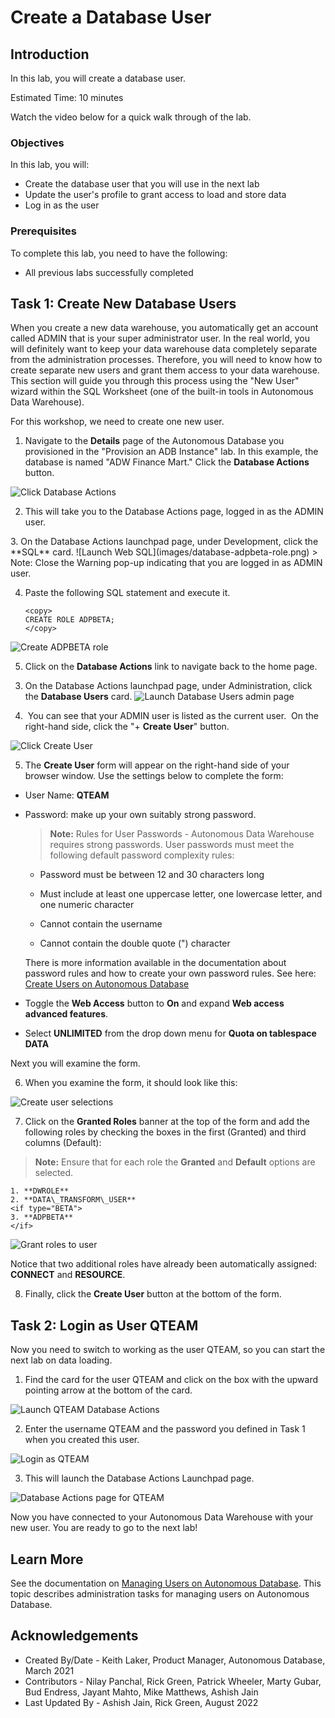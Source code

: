 ﻿
# Create a Database User

## Introduction

In this lab, you will create a database user.

Estimated Time: 10 minutes

Watch the video below for a quick walk through of the lab.

[](youtube:het5eBAOa3E)

### Objectives

In this lab, you will:

- Create the database user that you will use in the next lab
- Update the user's profile to grant access to load and store data
- Log in as the user

### Prerequisites

To complete this lab, you need to have the following:

- All previous labs successfully completed

## Task 1: Create New Database Users

When you create a new data warehouse, you automatically get an account called ADMIN that is your super administrator user. In the real world, you will definitely want to keep your data warehouse data completely separate from the administration processes. Therefore, you will need to know how to create separate new users and grant them access to your data warehouse. This section will guide you through this process using the "New User" wizard within the SQL Worksheet (one of the built-in tools in Autonomous Data Warehouse).

For this workshop, we need to create one new user.

1. Navigate to the **Details** page of the Autonomous Database you provisioned in the "Provision an ADB Instance" lab. In this example, the database is named "ADW Finance Mart." Click the **Database Actions** button.

  ![Click Database Actions](images/click-database-actions-button.png)

2. This will take you to the Database Actions page, logged in as the ADMIN user.

  <if type="BETA">
3. On the Database Actions launchpad page, under Development, click the **SQL** card.
  ![Launch Web SQL](images/database-adpbeta-role.png)
> Note: Close the Warning pop-up indicating that you are logged in as ADMIN user.

4. Paste the following SQL statement and execute it.
    ````
    <copy>
    CREATE ROLE ADPBETA;
    </copy>
    ````
  ![Create ADPBETA role](images/database-create-adpbeta-role.png)

5. Click on the **Database Actions** link to navigate back to the home page.
  </if>

3. On the Database Actions launchpad page, under Administration, click the **Database Users** card.
  ![Launch Database Users admin page](images/database-users.png)

4.  You can see that your ADMIN user is listed as the current user.  On the right-hand side, click the "+ **Create User**" button.

  ![Click Create User](images/create-user.png)

5. The **Create User** form will appear on the right-hand side of your browser window. Use the settings below to complete the form:

 - User Name: **QTEAM**
 - Password: make up your own suitably strong password.

    > **Note:** Rules for User Passwords - Autonomous Data Warehouse requires strong passwords. User passwords must meet the following default password complexity rules:

    - Password must be between 12 and 30 characters long

    - Must include at least one uppercase letter, one lowercase letter, and one numeric character

    - Cannot contain the username

    - Cannot contain the double quote (") character

    There is more information available in the documentation about password rules and how to create your own password rules. See here: [Create Users on Autonomous Database](https://docs.oracle.com/en/cloud/paas/autonomous-database/adbsa/manage-users-create.html#GUID-B5846072-995B-4B81-BDCB-AF530BC42847)

  - Toggle the **Web Access** button to **On** and expand **Web access advanced features**.
  - Select **UNLIMITED** from the drop down menu for **Quota on tablespace DATA**

  Next you will examine the form.

6. When you examine the form, it should look like this:

  ![Create user selections](images/create-user-dialog.png)

7.  Click on the **Granted Roles** banner at the top of the form and add the following roles by checking the boxes in the first (Granted) and third columns (Default):
  > **Note:** Ensure that for each role the **Granted** and **Default** options are selected.

    1. **DWROLE**
    2. **DATA\_TRANSFORM\_USER**
    <if type="BETA">
    3. **ADPBETA**
    </if>

  ![Grant roles to user](images/dwrole.png)

  Notice that two additional roles have already been automatically assigned: **CONNECT** and **RESOURCE**.  

8.  Finally, click the **Create User** button at the bottom of the form.

## Task 2: Login as User QTEAM

Now you need to switch to working as the user QTEAM, so you can start the next lab on data loading.

1. Find the card for the user QTEAM and click on the box with the upward pointing arrow at the bottom of the card.

  ![Launch QTEAM Database Actions](images/click-qteam.png)

2. Enter the username QTEAM and the password you defined in Task 1 when you created this user.

  ![Login as QTEAM](images/qteam-login.png)

3. This will launch the Database Actions Launchpad page.

  ![Database Actions page for QTEAM](images/database-actions-launchpad.png)


Now you have connected to your Autonomous Data Warehouse with your new user. You are ready to go to the next lab!

## Learn More

See the documentation on [Managing Users on Autonomous Database](https://docs.oracle.com/en/cloud/paas/autonomous-database/adbsa/manage.html#GUID-AD7ACC07-AAF7-482A-8845-9C726B1BA86D). This topic describes administration tasks for managing users on Autonomous Database.

## Acknowledgements

- Created By/Date - Keith Laker, Product Manager, Autonomous Database, March 2021
- Contributors - Nilay Panchal, Rick Green, Patrick Wheeler, Marty Gubar, Bud Endress, Jayant Mahto, Mike Matthews, Ashish Jain
- Last Updated By - Ashish Jain, Rick Green, August 2022
